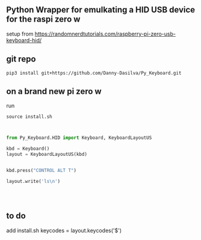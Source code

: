 ## Python Wrapper for emulkating a HID USB device for the raspi zero w

setup from  https://randomnerdtutorials.com/raspberry-pi-zero-usb-keyboard-hid/



## git repo

`pip3 install git+https://github.com/Danny-Dasilva/Py_Keyboard.git`
## on a brand new pi zero w

run

`source install.sh`



```python


from Py_Keyboard.HID import Keyboard, KeyboardLayoutUS

kbd = Keyboard()
layout = KeyboardLayoutUS(kbd)


kbd.press("CONTROL ALT T")

layout.write('ls\n')





```



## to do
add install.sh
keycodes = layout.keycodes('$')